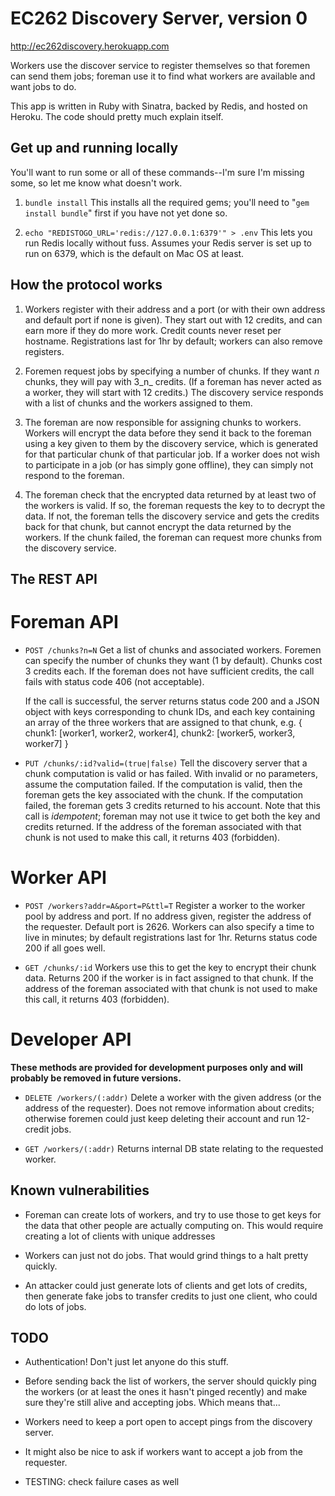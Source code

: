 EC262 Discovery Server, version 0
=================================

http://ec262discovery.herokuapp.com

Workers use the discover service to register themselves so that foremen can
send them jobs; foreman use it to find what workers are available and want
jobs to do.

This app is written in Ruby with Sinatra, backed by Redis, and hosted on
Heroku. The code should pretty much explain itself. 



Get up and running locally
--------------------------

You'll want to run some or all of these commands--I'm sure I'm missing some, so
let me know what doesn't work.

1. `bundle install`
  This installs all the required gems; you'll need to "`gem install bundle`"
  first if you have not yet done so.

2. `echo "REDISTOGO_URL='redis://127.0.0.1:6379'" > .env`
  This lets you run Redis locally without fuss. Assumes your Redis server is
  set up to run on 6379, which is the default on Mac OS at least.


How the protocol works
----------------------

1.  Workers register with their address and a port (or with their own address
    and default port if none is given). They start out with 12 credits, and can
    earn more if they do more work. Credit counts never reset per hostname. 
    Registrations last for 1hr by default; workers can also remove registers.
    
2.  Foremen request jobs by specifying a number of chunks. If they want _n_
    chunks, they will pay with 3_n_ credits. (If a foreman has never acted as
    a worker, they will start with 12 credits.) The discovery service responds
    with a list of chunks and the workers assigned to them.

3.  The foreman are now responsible for assigning chunks to workers. Workers
    will encrypt the data before they send it back to the foreman using a key
    given to them by the discovery service, which is generated for that
    particular chunk of that particular job. If a worker does not wish to
    participate in a job (or has simply gone offline), they can simply not
    respond to the foreman.
    
4.  The foreman check that the encrypted data returned by at least two of the
    workers is valid. If so, the foreman requests the key to to decrypt the
    data. If not, the foreman tells the discovery service and gets the credits
    back for that chunk, but cannot encrypt the data returned by the workers.
    If the chunk failed, the foreman can request more chunks from the discovery
    service.


The REST API
------------

# Foreman API

  - `POST /chunks?n=N`
    Get a list of chunks and associated workers. Foremen can specify the number
    of chunks they want (1 by default). Chunks cost 3 credits each. If the
    foreman does not have sufficient credits, the call fails with status code
    406 (not acceptable).
    
    If the call is successful, the server returns status code 200 and a JSON
    object with keys corresponding to chunk IDs, and each key containing an
    array of the three workers that are assigned to that chunk, e.g.
        { chunk1: [worker1, worker2, worker4],
          chunk2: [worker5, worker3, worker7] }
          
  - `PUT /chunks/:id?valid=(true|false)`
    Tell the discovery server that a chunk computation is valid or has failed.
    With invalid or no parameters, assume the computation failed. If the
    computation is valid, then the foreman gets the key associated with
    the chunk. If the computation failed, the foreman gets 3 credits returned
    to his account. Note that this call is _idempotent_; foreman may not use it
    twice to get both the key and credits returned. If the address of the
    foreman associated with that chunk is not used to make this call, it
    returns 403 (forbidden).
          
# Worker API

  - `POST /workers?addr=A&port=P&ttl=T`
    Register a worker to the worker pool by address and port. If no address
    given, register the address of the requester. Default port is 2626. Workers
    can also specify a time to live in minutes; by default registrations last
    for 1hr. Returns status code 200 if all goes well.
    
  - `GET /chunks/:id`
    Workers use this to get the key to encrypt their chunk data. Returns 200 if
    the worker is in fact assigned to that chunk. If the address of the
    foreman associated with that chunk is not used to make this call, it
    returns 403 (forbidden).

# Developer API

**These methods are provided for development purposes only and will probably be
removed in future versions.**

  - `DELETE /workers/(:addr)` 
    Delete a worker with the given address (or the address of the requester).
    Does not remove information about credits; otherwise foremen could just
    keep deleting their account and run 12-credit jobs.

  - `GET /workers/(:addr)`
    Returns internal DB state relating to the requested worker.
    
    
Known vulnerabilities
---------------------

  - Foreman can create lots of workers, and try to use those to get keys for
    the data that other people are actually computing on. This would require
    creating a lot of clients with unique addresses
    
  - Workers can just not do jobs. That would grind things to a halt pretty
    quickly.
  
  - An attacker could just generate lots of clients and get lots of credits,
    then generate fake jobs to transfer credits to just one client, who could
    do lots of jobs.
  
 
TODO
----

  - Authentication! Don't just let anyone do this stuff.
  
  - Before sending back the list of workers, the server should quickly ping
    the workers (or at least the ones it hasn't pinged recently) and make sure
    they're still alive and accepting jobs. Which means that...
    
  - Workers need to keep a port open to accept pings from the discovery server.
    
  - It might also be nice to ask if workers want to accept a job from the
    requester.
    
  - TESTING: check failure cases as well
  